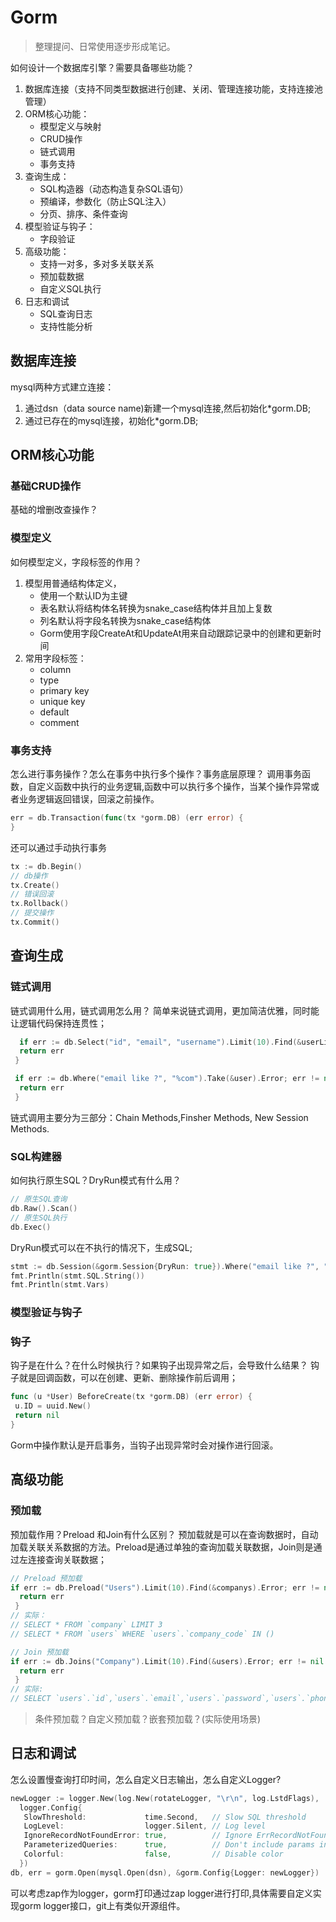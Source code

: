 # Gorm

> 整理提问、日常使用逐步形成笔记。

如何设计一个数据库引擎？需要具备哪些功能？

1. 数据库连接（支持不同类型数据进行创建、关闭、管理连接功能，支持连接池管理）
2. ORM核心功能：
    - 模型定义与映射
    - CRUD操作
    - 链式调用
    - 事务支持
3. 查询生成：
    - SQL构造器（动态构造复杂SQL语句）
    - 预编译，参数化（防止SQL注入）
    - 分页、排序、条件查询
4. 模型验证与钩子：
    - 字段验证
5. 高级功能：
    - 支持一对多，多对多关联关系
    - 预加载数据
    - 自定义SQL执行
6. 日志和调试
    - SQL查询日志
    - 支持性能分析

## 数据库连接

mysql两种方式建立连接：

1. 通过dsn（data source name)新建一个mysql连接,然后初始化*gorm.DB;
2. 通过已存在的mysql连接，初始化*gorm.DB;

## ORM核心功能

### 基础CRUD操作

基础的增删改查操作？

### 模型定义

如何模型定义，字段标签的作用？

1. 模型用普通结构体定义，
    - 使用一个默认ID为主键
    - 表名默认将结构体名转换为snake_case结构体并且加上复数
    - 列名默认将字段名转换为snake_case结构体
    - Gorm使用字段CreateAt和UpdateAt用来自动跟踪记录中的创建和更新时间
2. 常用字段标签：
    - column
    - type
    - primary key
    - unique key
    - default
    - comment

### 事务支持

怎么进行事务操作？怎么在事务中执行多个操作？事务底层原理？
调用事务函数，自定义函数中执行的业务逻辑,函数中可以执行多个操作，当某个操作异常或者业务逻辑返回错误，回滚之前操作。

```go
err = db.Transaction(func(tx *gorm.DB) (err error) {
}
```

还可以通过手动执行事务

```go
tx := db.Begin()
// db操作
tx.Create()
// 错误回滚
tx.Rollback()
// 提交操作
tx.Commit()
```

## 查询生成

### 链式调用

链式调用什么用，链式调用怎么用？
简单来说链式调用，更加简洁优雅，同时能让逻辑代码保持连贯性；

```go
  if err := db.Select("id", "email", "username").Limit(10).Find(&userList).Error; err != nil {
  return err
 }

 if err := db.Where("email like ?", "%com").Take(&user).Error; err != nil {
  return err
 }
```

链式调用主要分为三部分：Chain Methods,Finsher Methods, New Session Methods.

### SQL构建器

如何执行原生SQL？DryRun模式有什么用？

```go
// 原生SQL查询
db.Raw().Scan()
// 原生SQL执行
db.Exec()
```

DryRun模式可以在不执行的情况下，生成SQL;

```go
stmt := db.Session(&gorm.Session{DryRun: true}).Where("email like ?", "%.com").Find(&userList).Statement
fmt.Println(stmt.SQL.String())
fmt.Println(stmt.Vars)
```

### 模型验证与钩子

### 钩子

钩子是在什么？在什么时候执行？如果钩子出现异常之后，会导致什么结果？
钩子就是回调函数，可以在创建、更新、删除操作前后调用；

```go
func (u *User) BeforeCreate(tx *gorm.DB) (err error) {
 u.ID = uuid.New()
 return nil
}
```

Gorm中操作默认是开启事务，当钩子出现异常时会对操作进行回滚。

## 高级功能

### 预加载

预加载作用？Preload 和Join有什么区别？
预加载就是可以在查询数据时，自动加载关联关系数据的方法。Preload是通过单独的查询加载关联数据，Join则是通过左连接查询关联数据；

```go
// Preload 预加载
if err := db.Preload("Users").Limit(10).Find(&companys).Error; err != nil {
  return err
 }
// 实际：
// SELECT * FROM `company` LIMIT 3
// SELECT * FROM `users` WHERE `users`.`company_code` IN ()

// Join 预加载
if err := db.Joins("Company").Limit(10).Find(&users).Error; err != nil {
  return err
 }
// 实际:
// SELECT `users`.`id`,`users`.`email`,`users`.`password`,`users`.`phone_number`,`users`.`username`,`users`.`first_name`,`users`.`last_name`,`users`.`century`,`users`.`date`,`users`.`company_code`,`Company`.`id` AS `Company__id`,`Company`.`code` AS `Company__code`,`Company`.`name` AS `Company__name` FROM `users` LEFT JOIN `company` `Company` ON `users`.`company_code` = `Company`.`id` LIMIT 10

```

> 条件预加载？自定义预加载？嵌套预加载？(实际使用场景)

## 日志和调试

怎么设置慢查询打印时间，怎么自定义日志输出，怎么自定义Logger?

```go
newLogger := logger.New(log.New(rotateLogger, "\r\n", log.LstdFlags),
  logger.Config{
   SlowThreshold:             time.Second,   // Slow SQL threshold
   LogLevel:                  logger.Silent, // Log level
   IgnoreRecordNotFoundError: true,          // Ignore ErrRecordNotFound error for logger
   ParameterizedQueries:      true,          // Don't include params in the SQL log
   Colorful:                  false,         // Disable color
  })
db, err = gorm.Open(mysql.Open(dsn), &gorm.Config{Logger: newLogger})
```

可以考虑zap作为logger，gorm打印通过zap logger进行打印,具体需要自定义实现gorm logger接口，git上有类似开源组件。
